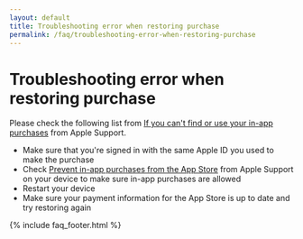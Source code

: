 ```yaml
---
layout: default
title: Troubleshooting error when restoring purchase
permalink: /faq/troubleshooting-error-when-restoring-purchase
---
```


# Troubleshooting error when restoring purchase

Please check the following list from [If you can't find or use your in-app purchases](https://support.apple.com/en-us/HT204530) from Apple Support.

- Make sure that you're signed in with the same Apple ID you used to make the purchase
- Check [Prevent in-app purchases from the App Store](https://support.apple.com/en-us/HT204396) from Apple Support on your device to make sure in-app purchases are allowed
- Restart your device
- Make sure your payment information for the App Store is up to date and try restoring again

{% include faq_footer.html %}
